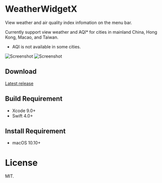 # WeatherWidgetX
View weather and air quality index infomation on the menu bar.

Currently support view weather and AQI* for cities in mainland China, Hong Kong, Macao, and Taiwan.

* AQI is not available in some cities.

![Screenshot](https://ws4.sinaimg.cn/large/006tNc79ly1fhbci2h9rnj30om1j848p.jpg)
![Screenshot](https://ws3.sinaimg.cn/large/006tNc79ly1fhbckfsrp7j30660dt40e.jpg)

## Download
[Latest release](https://github.com/JunyuKuang/WeatherWidgetX/releases)

## Build Requirement
- Xcode 9.0+
- Swift 4.0+

## Install Requirement
- macOS 10.10+

# License
MIT.
